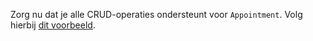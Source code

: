 Zorg nu dat je alle CRUD-operaties ondersteunt voor `Appointment`.
Volg hierbij [dit voorbeeld](https://sqlmodel.tiangolo.com/tutorial/fastapi/multiple-models/).
